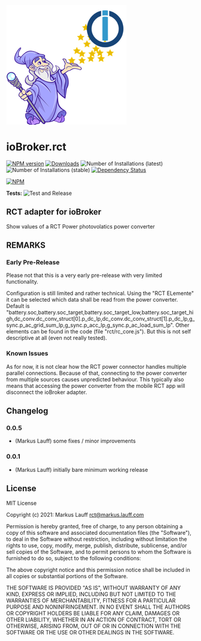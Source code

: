![Logo](admin/rct.png)
# ioBroker.rct

[![NPM version](https://img.shields.io/npm/v/iobroker.rct.svg)](https://www.npmjs.com/package/iobroker.rct)
[![Downloads](https://img.shields.io/npm/dm/iobroker.rct.svg)](https://www.npmjs.com/package/iobroker.rct)
![Number of Installations (latest)](https://iobroker.live/badges/rct-installed.svg)
![Number of Installations (stable)](https://iobroker.live/badges/rct-stable.svg)
[![Dependency Status](https://img.shields.io/david/lauff/iobroker.rct.svg)](https://david-dm.org/lauff/iobroker.rct)

[![NPM](https://nodei.co/npm/iobroker.rct.png?downloads=true)](https://nodei.co/npm/iobroker.rct/)

**Tests:** ![Test and Release](https://github.com/lauff/ioBroker.rct/workflows/Test%20and%20Release/badge.svg)

## RCT adapter for ioBroker

Show values of a RCT Power photovolatics power converter

## REMARKS

### Early Pre-Release

Please not that this is a very early pre-release with very limited functionality.

Configuration is still limited and rather technical. Using the "RCT ELemente" it can be selected which data shall be read from the power converter. Default is "battery.soc,battery.soc_target,battery.soc_target_low,battery.soc_target_high,dc_conv.dc_conv_struct[0].p_dc_lp,dc_conv.dc_conv_struct[1].p_dc_lp,g_sync.p_ac_grid_sum_lp,g_sync.p_acc_lp,g_sync.p_ac_load_sum_lp". Other elements can be found in the code (file "rct/rc_core.js"). But this is not self descriptive at all (even not really tested).

### Known Issues

As for now, it is not clear how the RCT power connector handles multiple parallel connections. Because of that, connecting to the power converter from multiple sources causes unpredicted behaviour. This typically also means that accessing the power converter from the mobile RCT app will disconnect the ioBroker adapter. 

## Changelog

### 0.0.5
* (Markus Lauff) some fixes / minor improvements
### 0.0.1
* (Markus Lauff) initially bare minimum working release

## License
MIT License

Copyright (c) 2021: Markus Lauff <rct@markus.lauff.com>

Permission is hereby granted, free of charge, to any person obtaining a copy
of this software and associated documentation files (the "Software"), to deal
in the Software without restriction, including without limitation the rights
to use, copy, modify, merge, publish, distribute, sublicense, and/or sell
copies of the Software, and to permit persons to whom the Software is
furnished to do so, subject to the following conditions:

The above copyright notice and this permission notice shall be included in all
copies or substantial portions of the Software.

THE SOFTWARE IS PROVIDED "AS IS", WITHOUT WARRANTY OF ANY KIND, EXPRESS OR
IMPLIED, INCLUDING BUT NOT LIMITED TO THE WARRANTIES OF MERCHANTABILITY,
FITNESS FOR A PARTICULAR PURPOSE AND NONINFRINGEMENT. IN NO EVENT SHALL THE
AUTHORS OR COPYRIGHT HOLDERS BE LIABLE FOR ANY CLAIM, DAMAGES OR OTHER
LIABILITY, WHETHER IN AN ACTION OF CONTRACT, TORT OR OTHERWISE, ARISING FROM,
OUT OF OR IN CONNECTION WITH THE SOFTWARE OR THE USE OR OTHER DEALINGS IN THE
SOFTWARE.